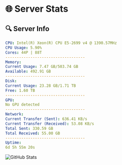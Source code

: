 # 🌐 Server Stats
## 🔍 Server Info
```yaml
CPU: Intel(R) Xeon(R) CPU E5-2699 v4 @ 1390.57MHz
CPU Usage: 5.90%
Cores: 44P | 88T
-----------------------------------
Memory:
Current Usage: 7.47 GB/503.74 GB
Available: 492.91 GB
-----------------------------------
Disk:
Current Usage: 23.28 GB/1.71 TB
Free: 1.60 TB
-----------------------------------
GPU:
No GPU detected
-----------------------------------
Network:
Current Transfer (Sent): 636.41 KB/s
Current Transfer (Received): 53.08 KB/s
Total Sent: 330.59 GB
Total Received: 55.00 GB
-----------------------------------
Uptime:
6d 5h 55m 20s
```
![GitHub Stats](https://img.shields.io/badge/Updated-2025-04-25_23:04:08-blue)